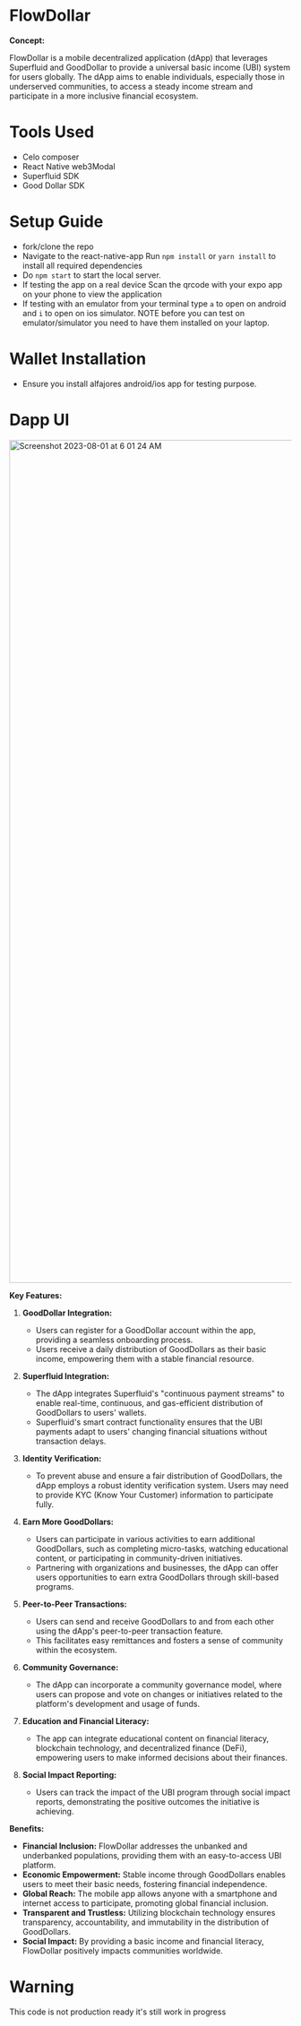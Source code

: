 
# FlowDollar

**Concept:**

FlowDollar is a mobile decentralized application (dApp) that leverages Superfluid and GoodDollar to provide a universal basic income (UBI) system for users globally. The dApp aims to enable individuals, especially those in underserved communities, to access a steady income stream and participate in a more inclusive financial ecosystem.

# Tools Used
- Celo composer
- React Native web3Modal
- Superfluid SDK
- Good Dollar SDK

# Setup Guide
- fork/clone the repo
- Navigate to the react-native-app Run `npm install` or `yarn install` to install all required dependencies
- Do `npm start` to start the local server. 
- If testing the app on a real device Scan the qrcode with your expo app on your phone to view the application
- If testing with an emulator from your terminal type `a` to open on android and `i` to open on ios simulator. NOTE before you can test on emulator/simulator you need to have them installed on your laptop.

# Wallet Installation
- Ensure you install alfajores android/ios app for testing purpose.

# Dapp UI
<img width="1505" alt="Screenshot 2023-08-01 at 6 01 24 AM" src="https://github.com/gconnect/flowdollar-mobile/assets/23031920/7e0a52d9-b1b3-4f41-815d-826cd9c127b7">

**Key Features:**

1. **GoodDollar Integration:**
   - Users can register for a GoodDollar account within the app, providing a seamless onboarding process.
   - Users receive a daily distribution of GoodDollars as their basic income, empowering them with a stable financial resource.

2. **Superfluid Integration:**
   - The dApp integrates Superfluid's "continuous payment streams" to enable real-time, continuous, and gas-efficient distribution of GoodDollars to users' wallets.
   - Superfluid's smart contract functionality ensures that the UBI payments adapt to users' changing financial situations without transaction delays.

3. **Identity Verification:**
   - To prevent abuse and ensure a fair distribution of GoodDollars, the dApp employs a robust identity verification system. Users may need to provide KYC (Know Your Customer) information to participate fully.

4. **Earn More GoodDollars:**
   - Users can participate in various activities to earn additional GoodDollars, such as completing micro-tasks, watching educational content, or participating in community-driven initiatives.
   - Partnering with organizations and businesses, the dApp can offer users opportunities to earn extra GoodDollars through skill-based programs.

5. **Peer-to-Peer Transactions:**
   - Users can send and receive GoodDollars to and from each other using the dApp's peer-to-peer transaction feature.
   - This facilitates easy remittances and fosters a sense of community within the ecosystem.

6. **Community Governance:**
   - The dApp can incorporate a community governance model, where users can propose and vote on changes or initiatives related to the platform's development and usage of funds.

7. **Education and Financial Literacy:**
   - The app can integrate educational content on financial literacy, blockchain technology, and decentralized finance (DeFi), empowering users to make informed decisions about their finances.

8. **Social Impact Reporting:**
   - Users can track the impact of the UBI program through social impact reports, demonstrating the positive outcomes the initiative is achieving.

**Benefits:**

- **Financial Inclusion:** FlowDollar addresses the unbanked and underbanked populations, providing them with an easy-to-access UBI platform.
- **Economic Empowerment:** Stable income through GoodDollars enables users to meet their basic needs, fostering financial independence.
- **Global Reach:** The mobile app allows anyone with a smartphone and internet access to participate, promoting global financial inclusion.
- **Transparent and Trustless:** Utilizing blockchain technology ensures transparency, accountability, and immutability in the distribution of GoodDollars.
- **Social Impact:** By providing a basic income and financial literacy, FlowDollar positively impacts communities worldwide.

# Warning
This code is not production ready it's still work in progress
